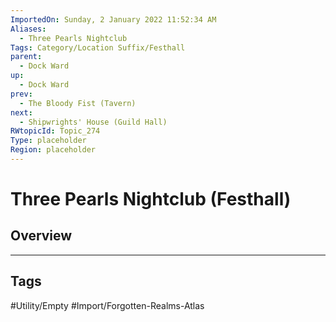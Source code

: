 ```yaml
---
ImportedOn: Sunday, 2 January 2022 11:52:34 AM
Aliases:
  - Three Pearls Nightclub
Tags: Category/Location Suffix/Festhall
parent:
  - Dock Ward
up:
  - Dock Ward
prev:
  - The Bloody Fist (Tavern)
next:
  - Shipwrights' House (Guild Hall)
RWtopicId: Topic_274
Type: placeholder
Region: placeholder
---
```

# Three Pearls Nightclub (Festhall)
## Overview

---
## Tags
#Utility/Empty #Import/Forgotten-Realms-Atlas

